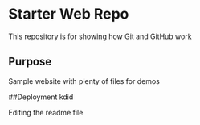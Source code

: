 # Starter Web Repo

This repository is for showing how Git and GitHub work

## Purpose

Sample website with plenty of files for demos

##Deployment
kdid

Editing the readme file 